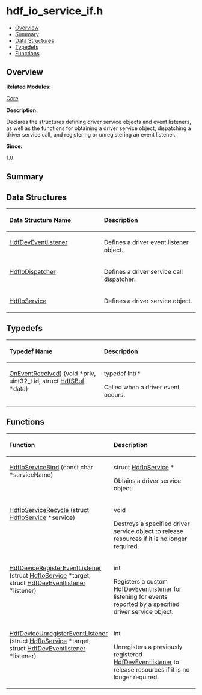 # hdf\_io\_service\_if.h<a name="ZH-CN_TOPIC_0000001055518058"></a>

-   [Overview](#section45843369165627)
-   [Summary](#section1743319531165627)
-   [Data Structures](#nested-classes)
-   [Typedefs](#typedef-members)
-   [Functions](#func-members)

## **Overview**<a name="section45843369165627"></a>

**Related Modules:**

[Core](Core.md)

**Description:**

Declares the structures defining driver service objects and event listeners, as well as the functions for obtaining a driver service object, dispatching a driver service call, and registering or unregistering an event listener. 

**Since:**

1.0

## **Summary**<a name="section1743319531165627"></a>

## Data Structures<a name="nested-classes"></a>

<a name="table1580004011165627"></a>
<table><thead align="left"><tr id="row1777373577165627"><th class="cellrowborder" valign="top" width="50%" id="mcps1.1.3.1.1"><p id="p1682212153165627"><a name="p1682212153165627"></a><a name="p1682212153165627"></a>Data Structure Name</p>
</th>
<th class="cellrowborder" valign="top" width="50%" id="mcps1.1.3.1.2"><p id="p1004792500165627"><a name="p1004792500165627"></a><a name="p1004792500165627"></a>Description</p>
</th>
</tr>
</thead>
<tbody><tr id="row466386293165627"><td class="cellrowborder" valign="top" width="50%" headers="mcps1.1.3.1.1 "><p id="p846236552165627"><a name="p846236552165627"></a><a name="p846236552165627"></a><a href="HdfDevEventlistener.md">HdfDevEventlistener</a></p>
</td>
<td class="cellrowborder" valign="top" width="50%" headers="mcps1.1.3.1.2 "><p id="p383025515165627"><a name="p383025515165627"></a><a name="p383025515165627"></a>Defines a driver event listener object. </p>
</td>
</tr>
<tr id="row294300030165627"><td class="cellrowborder" valign="top" width="50%" headers="mcps1.1.3.1.1 "><p id="p1886097510165627"><a name="p1886097510165627"></a><a name="p1886097510165627"></a><a href="HdfIoDispatcher.md">HdfIoDispatcher</a></p>
</td>
<td class="cellrowborder" valign="top" width="50%" headers="mcps1.1.3.1.2 "><p id="p1009488061165627"><a name="p1009488061165627"></a><a name="p1009488061165627"></a>Defines a driver service call dispatcher. </p>
</td>
</tr>
<tr id="row1411723482165627"><td class="cellrowborder" valign="top" width="50%" headers="mcps1.1.3.1.1 "><p id="p1522089433165627"><a name="p1522089433165627"></a><a name="p1522089433165627"></a><a href="HdfIoService.md">HdfIoService</a></p>
</td>
<td class="cellrowborder" valign="top" width="50%" headers="mcps1.1.3.1.2 "><p id="p1541230719165627"><a name="p1541230719165627"></a><a name="p1541230719165627"></a>Defines a driver service object. </p>
</td>
</tr>
</tbody>
</table>

## Typedefs<a name="typedef-members"></a>

<a name="table260779499165627"></a>
<table><thead align="left"><tr id="row1226278364165627"><th class="cellrowborder" valign="top" width="50%" id="mcps1.1.3.1.1"><p id="p244157430165627"><a name="p244157430165627"></a><a name="p244157430165627"></a>Typedef Name</p>
</th>
<th class="cellrowborder" valign="top" width="50%" id="mcps1.1.3.1.2"><p id="p1131105365165627"><a name="p1131105365165627"></a><a name="p1131105365165627"></a>Description</p>
</th>
</tr>
</thead>
<tbody><tr id="row906101625165627"><td class="cellrowborder" valign="top" width="50%" headers="mcps1.1.3.1.1 "><p id="p1406819354165627"><a name="p1406819354165627"></a><a name="p1406819354165627"></a><a href="Core.md#gae314b850ba4b0927007038cf8cc32580">OnEventReceived</a>) (void *priv, uint32_t id, struct <a href="HdfSBuf.md">HdfSBuf</a> *data)</p>
</td>
<td class="cellrowborder" valign="top" width="50%" headers="mcps1.1.3.1.2 "><p id="p403491551165627"><a name="p403491551165627"></a><a name="p403491551165627"></a>typedef int(* </p>
<p id="p1744543506165627"><a name="p1744543506165627"></a><a name="p1744543506165627"></a>Called when a driver event occurs. </p>
</td>
</tr>
</tbody>
</table>

## Functions<a name="func-members"></a>

<a name="table1635237119165627"></a>
<table><thead align="left"><tr id="row1138783083165627"><th class="cellrowborder" valign="top" width="50%" id="mcps1.1.3.1.1"><p id="p1591774968165627"><a name="p1591774968165627"></a><a name="p1591774968165627"></a>Function</p>
</th>
<th class="cellrowborder" valign="top" width="50%" id="mcps1.1.3.1.2"><p id="p1030766697165627"><a name="p1030766697165627"></a><a name="p1030766697165627"></a>Description</p>
</th>
</tr>
</thead>
<tbody><tr id="row2113549959165627"><td class="cellrowborder" valign="top" width="50%" headers="mcps1.1.3.1.1 "><p id="p1240662648165627"><a name="p1240662648165627"></a><a name="p1240662648165627"></a><a href="Core.md#ga31198b68423805193274d3973c178ab5">HdfIoServiceBind</a> (const char *serviceName)</p>
</td>
<td class="cellrowborder" valign="top" width="50%" headers="mcps1.1.3.1.2 "><p id="p1646422870165627"><a name="p1646422870165627"></a><a name="p1646422870165627"></a>struct <a href="HdfIoService.md">HdfIoService</a> * </p>
<p id="p1200616951165627"><a name="p1200616951165627"></a><a name="p1200616951165627"></a>Obtains a driver service object. </p>
</td>
</tr>
<tr id="row921269320165627"><td class="cellrowborder" valign="top" width="50%" headers="mcps1.1.3.1.1 "><p id="p1708137702165627"><a name="p1708137702165627"></a><a name="p1708137702165627"></a><a href="Core.md#gada2867af690aac9e6c3b2c8812b3037c">HdfIoServiceRecycle</a> (struct <a href="HdfIoService.md">HdfIoService</a> *service)</p>
</td>
<td class="cellrowborder" valign="top" width="50%" headers="mcps1.1.3.1.2 "><p id="p273754538165627"><a name="p273754538165627"></a><a name="p273754538165627"></a>void </p>
<p id="p1409893224165627"><a name="p1409893224165627"></a><a name="p1409893224165627"></a>Destroys a specified driver service object to release resources if it is no longer required. </p>
</td>
</tr>
<tr id="row803043719165627"><td class="cellrowborder" valign="top" width="50%" headers="mcps1.1.3.1.1 "><p id="p1501071808165627"><a name="p1501071808165627"></a><a name="p1501071808165627"></a><a href="Core.md#gaa7855b3930b5378954927548e5623663">HdfDeviceRegisterEventListener</a> (struct <a href="HdfIoService.md">HdfIoService</a> *target, struct <a href="HdfDevEventlistener.md">HdfDevEventlistener</a> *listener)</p>
</td>
<td class="cellrowborder" valign="top" width="50%" headers="mcps1.1.3.1.2 "><p id="p1881333920165627"><a name="p1881333920165627"></a><a name="p1881333920165627"></a>int </p>
<p id="p1339322795165627"><a name="p1339322795165627"></a><a name="p1339322795165627"></a>Registers a custom <a href="HdfDevEventlistener.md">HdfDevEventlistener</a> for listening for events reported by a specified driver service object. </p>
</td>
</tr>
<tr id="row539671251165627"><td class="cellrowborder" valign="top" width="50%" headers="mcps1.1.3.1.1 "><p id="p547211992165627"><a name="p547211992165627"></a><a name="p547211992165627"></a><a href="Core.md#gab95668359f0b6a47f48c47541caed7fd">HdfDeviceUnregisterEventListener</a> (struct <a href="HdfIoService.md">HdfIoService</a> *target, struct <a href="HdfDevEventlistener.md">HdfDevEventlistener</a> *listener)</p>
</td>
<td class="cellrowborder" valign="top" width="50%" headers="mcps1.1.3.1.2 "><p id="p1000127133165627"><a name="p1000127133165627"></a><a name="p1000127133165627"></a>int </p>
<p id="p453607185165627"><a name="p453607185165627"></a><a name="p453607185165627"></a>Unregisters a previously registered <a href="HdfDevEventlistener.md">HdfDevEventlistener</a> to release resources if it is no longer required. </p>
</td>
</tr>
</tbody>
</table>

